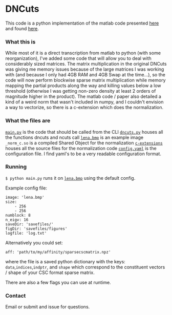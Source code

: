 # DNCuts

This code is a python implementation of the matlab code presented [here](https://www2.eecs.berkeley.edu/Research/Projects/CS/vision/grouping/mcg/) and found [here](https://github.com/jponttuset/mcg/tree/master/dncuts).

### What this is
While most of it is a direct transcription from matlab to python (with some reorganization), I've added some code that will allow you to deal with considerably sized matrices.  The matrix multiplication in the original DNCuts was giving me memory issues because of the large matrices I was working with (and because I only had 4GB RAM and 4GB Swap at the time...), so the code will now perform blockwise sparse matrix multiplication while memory mapping the partial products along the way and killing values below a low threshold (otherwise I was getting non-zero density at least 2 orders of magnitude higher in the product).  The matlab code / paper also detailed a kind of a weird norm that wasn't included in numpy, and I couldn't envision a way to vectorize, so there is a c-extension which does the normalization.

### What the files are
[`main.py`](./main.py) is the code that should be called from the CLI
[`dncuts.py`](./dncuts.py) houses all the functions dncuts and ncuts call
[`lena.bmp`](./lena.bmp) is an example image
`_norm_c.so` is a compiled Shared Object for the normalization
[`c-extensions`](./c-extensions/) houses all the source files for the normalization code
[`config.yaml`](./config.yaml) is the configuration file.  I find yaml's to be a very readable configuration format.

### Running

`$ python main.py` runs it on [`lena.bmp`](./lena.bmp) using the default config.

Example config file:  
```
image: 'lena.bmp'
size:
    - 256
    - 256
numblock: 8
n_eigv: 16
saveDir: 'savefiles/'
figDir: 'savefiles/figures'
logfile: 'log.txt'
```

Alternatively you could set:  
```
aff: 'path/to/my/affinity/sparsecscmatrix.npz'
```
where the file is a saved python dictionary with the keys: `data`,`indices`,`indptr`, and `shape` which correspond to the constituent vectors / shape of your CSC format sparse matrix.

There are also a few flags you can use at runtime.

### Contact
Email or submit and issue for questions.
